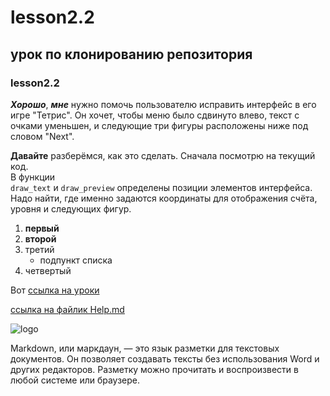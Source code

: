 # lesson2.2
## урок по клонированию репозитория
### lesson2.2

***Хорошо***, ***мне*** нужно помочь пользователю исправить интерфейс в его игре
"Тетрис". Он хочет, чтобы меню было сдвинуто влево, текст с очками 
уменьшен, и следующие три фигуры расположены ниже под словом "Next".

__Давайте__ разберёмся, как это сделать.
Сначала посмотрю на текущий код.<br/> В функции <br/>
`draw_text` и `draw_preview` определены позиции элементов интерфейса.
Надо найти, где именно задаются координаты для отображения счёта,<br/>
уровня и следующих фигур.

1. **первый**
2. __второй__
3. третий
   - подпункт списка
4. четвертый

Вот [ссылка на уроки](https://university.zerocoder.ru/)

[ссылка на файлик Help.md](HELP.md)

![logo](https://avatars.mds.yandex.net/i?id=292b5fb5f7e39481bc16629ae1b9afba8f191a6c21849a4e-10855339-images-thumbs&n=13)

Markdown, или маркдаун, — это язык разметки для текстовых документов. Он позволяет создавать тексты без использования Word и других редакторов. Разметку можно прочитать и воспроизвести в любой системе или браузере.